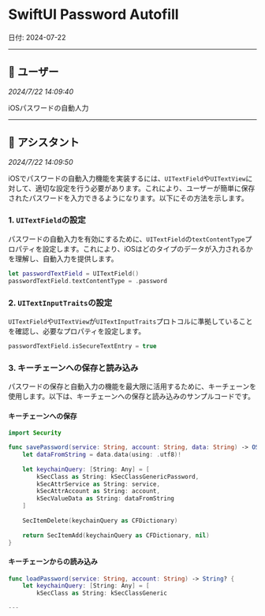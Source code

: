 # SwiftUI Password Autofill

日付: 2024-07-22

---

## 👤 ユーザー
*2024/7/22 14:09:40*

iOSパスワードの自動人力

---

## 🤖 アシスタント
*2024/7/22 14:09:50*

iOSでパスワードの自動入力機能を実装するには、`UITextField`や`UITextView`に対して、適切な設定を行う必要があります。これにより、ユーザーが簡単に保存されたパスワードを入力できるようになります。以下にその方法を示します。

### 1. `UITextField`の設定
パスワードの自動入力を有効にするために、`UITextField`の`textContentType`プロパティを設定します。これにより、iOSはどのタイプのデータが入力されるかを理解し、自動入力を提供します。

```swift
let passwordTextField = UITextField()
passwordTextField.textContentType = .password
```

### 2. `UITextInputTraits`の設定
`UITextField`や`UITextView`が`UITextInputTraits`プロトコルに準拠していることを確認し、必要なプロパティを設定します。

```swift
passwordTextField.isSecureTextEntry = true
```

### 3. キーチェーンへの保存と読み込み
パスワードの保存と自動入力の機能を最大限に活用するために、キーチェーンを使用します。以下は、キーチェーンへの保存と読み込みのサンプルコードです。

#### キーチェーンへの保存

```swift
import Security

func savePassword(service: String, account: String, data: String) -> OSStatus {
    let dataFromString = data.data(using: .utf8)!
    
    let keychainQuery: [String: Any] = [
        kSecClass as String: kSecClassGenericPassword,
        kSecAttrService as String: service,
        kSecAttrAccount as String: account,
        kSecValueData as String: dataFromString
    ]
    
    SecItemDelete(keychainQuery as CFDictionary)
    
    return SecItemAdd(keychainQuery as CFDictionary, nil)
}
```

#### キーチェーンからの読み込み

```swift
func loadPassword(service: String, account: String) -> String? {
    let keychainQuery: [String: Any] = [
        kSecClass as String: kSecClassGeneric

---
